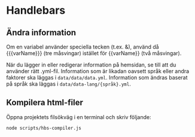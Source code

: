 # Handlebars
## Ändra information
Om en variabel använder speciella tecken (t.ex. &), använd då {{{varName}}} (tre måsvingar) istället för {{varName}} (två måsvingar).

När du lägger in eller redigerar information på hemsidan, se till att du använder rätt .yml-fil. Information som är likadan oavsett språk eller andra faktorer ska läggas i `data/data/data.yml`. Information som ändras baserat på språk ska läggas i `data/data-lang/{språk}.yml`.

## Kompilera html-filer
Öppna projektets filsökväg i en terminal och skriv följande:
```bash
node scripts/hbs-compiler.js
```
